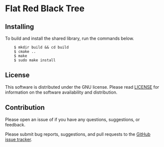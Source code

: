 
# Flat Red Black Tree


## Installing

To build and install the shared library, run the commands below.

```
    $ mkdir build && cd build
    $ cmake ..
    $ make
    $ sudo make install
```

## License

This software is distributed under the GNU license. Please read [LICENSE](https://github.com/andrew-drogalis/Gain-Capital-API-Cpp/blob/main/LICENSE) for information on the software availability and distribution.


## Contribution

Please open an issue of if you have any questions, suggestions, or feedback.

Please submit bug reports, suggestions, and pull requests to the [GitHub issue tracker](https://github.com/andrew-drogalis/Gain-Capital-API-Cpp/issues).
